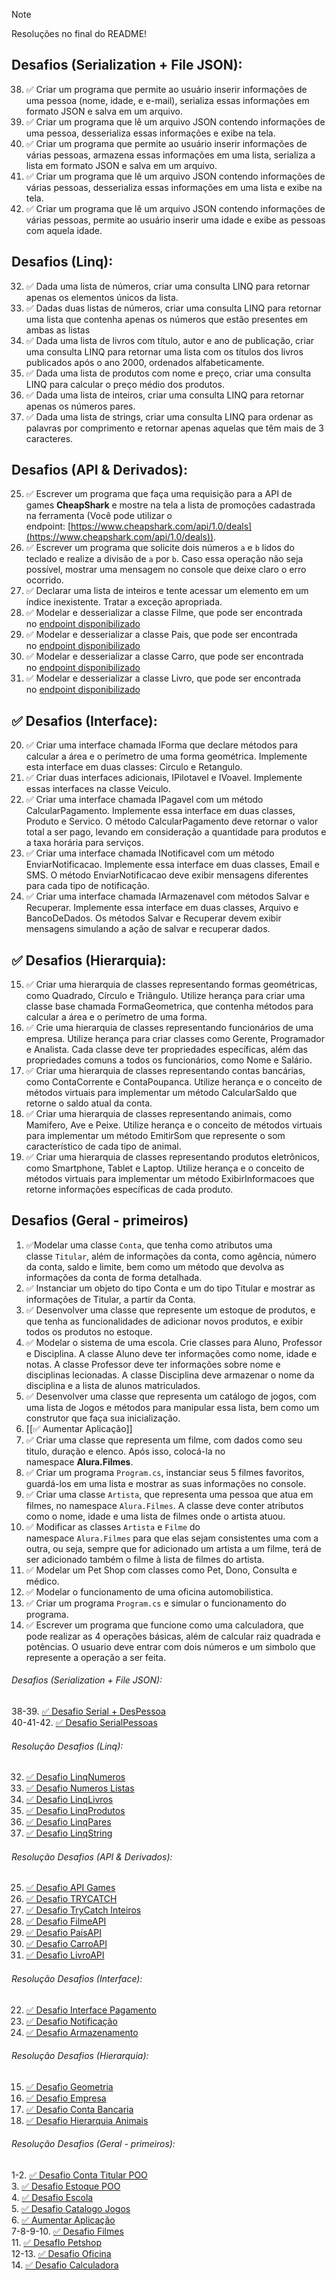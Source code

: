 >[!NOTE]
>Resoluções no final do README!

## Desafios (Serialization + File JSON):
38. ✅ Criar um programa que permite ao usuário inserir informações de uma pessoa (nome, idade, e e-mail), serializa essas informações em formato JSON e salva em um arquivo.
39. ✅ Criar um programa que lê um arquivo JSON contendo informações de uma pessoa, desserializa essas informações e exibe na tela.
40. ✅ Criar um programa que permite ao usuário inserir informações de várias pessoas, armazena essas informações em uma lista, serializa a lista em formato JSON e salva em um arquivo.
41. ✅ Criar um programa que lê um arquivo JSON contendo informações de várias pessoas, desserializa essas informações em uma lista e exibe na tela.
42. ✅ Criar um programa que lê um arquivo JSON contendo informações de várias pessoas, permite ao usuário inserir uma idade e exibe as pessoas com aquela idade.

## Desafios (Linq):
32. ✅ Dada uma lista de números, criar uma consulta LINQ para retornar apenas os elementos únicos da lista.
33. ✅ Dadas duas listas de números, criar uma consulta LINQ para retornar uma lista que contenha apenas os números que estão presentes em ambas as listas
34. ✅ Dada uma lista de livros com título, autor e ano de publicação, criar uma consulta LINQ para retornar uma lista com os títulos dos livros publicados após o ano 2000, ordenados alfabeticamente.
35. ✅ Dada uma lista de produtos com nome e preço, criar uma consulta LINQ para calcular o preço médio dos produtos.
36. ✅ Dada uma lista de inteiros, criar uma consulta LINQ para retornar apenas os números pares.
37. ✅ Dada uma lista de strings, criar uma consulta LINQ para ordenar as palavras por comprimento e retornar apenas aquelas que têm mais de 3 caracteres.

## Desafios (API & Derivados):
25. ✅ Escrever um programa que faça uma requisição para a API de games **CheapShark** e mostre na tela a lista de promoções cadastrada na ferramenta (Você pode utilizar o endpoint: [https://www.cheapshark.com/api/1.0/deals](https://www.cheapshark.com/api/1.0/deals)).
26. ✅ Escrever um programa que solicite dois números `a` e `b` lidos do teclado e realize a divisão de `a` por `b`. Caso essa operação não seja possível, mostrar uma mensagem no console que deixe claro o erro ocorrido.
27. ✅ Declarar uma lista de inteiros e tente acessar um elemento em um índice inexistente. Tratar a exceção apropriada.
28. ✅ Modelar e desserializar a classe Filme, que pode ser encontrada no [endpoint disponibilizado](https://raw.githubusercontent.com/ArthurOcFernandes/Exerc-cios-C-/curso-4-aula-2/Jsons/TopMovies.json)
29. ✅ Modelar e desserializar a classe Pais, que pode ser encontrada no [endpoint disponibilizado](https://raw.githubusercontent.com/ArthurOcFernandes/Exerc-cios-C-/curso-4-aula-2/Jsons/Paises.json)
30. ✅ Modelar e desserializar a classe Carro, que pode ser encontrada no [endpoint disponibilizado](https://raw.githubusercontent.com/ArthurOcFernandes/Exerc-cios-C-/curso-4-aula-2/Jsons/Carros.json)
31. ✅ Modelar e desserializar a classe Livro, que pode ser encontrada no [endpoint disponibilizado](https://raw.githubusercontent.com/ArthurOcFernandes/Exerc-cios-C-/curso-4-aula-2/Jsons/Livros.json)

## ✅ Desafios (Interface):
20. ✅ Criar uma interface chamada IForma que declare métodos para calcular a área e o perímetro de uma forma geométrica. Implemente esta interface em duas classes: Circulo e Retangulo.
21. ✅ Criar duas interfaces adicionais, IPilotavel e IVoavel. Implemente essas interfaces na classe Veiculo.
22. ✅ Criar uma interface chamada IPagavel com um método CalcularPagamento. Implemente essa interface em duas classes, Produto e Servico. O método CalcularPagamento deve retornar o valor total a ser pago, levando em consideração a quantidade para produtos e a taxa horária para serviços.
23. ✅ Criar uma interface chamada INotificavel com um método EnviarNotificacao. Implemente essa interface em duas classes, Email e SMS. O método EnviarNotificacao deve exibir mensagens diferentes para cada tipo de notificação.
24. ✅ Criar uma interface chamada IArmazenavel com métodos Salvar e Recuperar. Implemente essa interface em duas classes, Arquivo e BancoDeDados. Os métodos Salvar e Recuperar devem exibir mensagens simulando a ação de salvar e recuperar dados.

## ✅ Desafios (Hierarquia): 
15. ✅ Criar uma hierarquia de classes representando formas geométricas, como Quadrado, Círculo e Triângulo. Utilize herança para criar uma classe base chamada FormaGeometrica, que contenha métodos para calcular a área e o perímetro de uma forma.
16. ✅ Crie uma hierarquia de classes representando funcionários de uma empresa. Utilize herança para criar classes como Gerente, Programador e Analista. Cada classe deve ter propriedades específicas, além das propriedades comuns a todos os funcionários, como Nome e Salário.
17. ✅ Criar uma hierarquia de classes representando contas bancárias, como ContaCorrente e ContaPoupanca. Utilize herança e o conceito de métodos virtuais para implementar um método CalcularSaldo que retorne o saldo atual da conta.
18. ✅ Criar uma hierarquia de classes representando animais, como Mamifero, Ave e Peixe. Utilize herança e o conceito de métodos virtuais para implementar um método EmitirSom que represente o som característico de cada tipo de animal.
19. ✅ Criar uma hierarquia de classes representando produtos eletrônicos, como Smartphone, Tablet e Laptop. Utilize herança e o conceito de métodos virtuais para implementar um método ExibirInformacoes que retorne informações específicas de cada produto.

## Desafios (Geral - primeiros)
1. ✅Modelar uma classe `Conta`, que tenha como atributos uma classe `Titular`, além de informações da conta, como agência, número da conta, saldo e limite, bem como um método que devolva as informações da conta de forma detalhada.
2. ✅ Instanciar um objeto do tipo Conta e um do tipo Titular e mostrar as informações de Titular, a partir da Conta.
3. ✅ Desenvolver uma classe que represente um estoque de produtos, e que tenha as funcionalidades de adicionar novos produtos, e exibir todos os produtos no estoque.
4. ✅ Modelar o sistema de uma escola. Crie classes para Aluno, Professor e Disciplina. A classe Aluno deve ter informações como nome, idade e notas. A classe Professor deve ter informações sobre nome e disciplinas lecionadas. A classe Disciplina deve armazenar o nome da disciplina e a lista de alunos matriculados.
5. ✅ Desenvolver uma classe que representa um catálogo de jogos, com uma lista de Jogos e métodos para manipular essa lista, bem como um construtor que faça sua inicialização.
6. [[✅  Aumentar Aplicação]]
7. ✅ Criar uma classe que representa um filme, com dados como seu titulo, duração e elenco. Após isso, colocá-la no namespace **Alura.Filmes**.
8. ✅ Criar um programa `Program.cs`, instanciar seus 5 filmes favoritos, guardá-los em uma lista e mostrar as suas informações no console.
9. ✅ Criar uma classe `Artista`, que representa uma pessoa que atua em filmes, no namespace `Alura.Filmes`. A classe deve conter atributos como o nome, idade e uma lista de filmes onde o artista atuou.
10. ✅ Modificar as classes `Artista` e `Filme` do namespace `Alura.Filmes` para que elas sejam consistentes uma com a outra, ou seja, sempre que for adicionado um artista a um filme, terá de ser adicionado também o filme à lista de filmes do artista.
11. ✅ Modelar um Pet Shop com classes como Pet, Dono, Consulta e médico.
12. ✅ Modelar o funcionamento de uma oficina automobilistica.
13. ✅ Criar um programa `Program.cs` e simular o funcionamento do programa.
14. ✅ Escrever um programa que funcione como uma calculadora, que pode realizar as 4 operações básicas, além de calcular raiz quadrada e potências. O usuario deve entrar com dois números e um simbolo que represente a operação a ser feita.

###### Desafios (Serialization + File JSON):
38-39. [✅ Desafio Serial + DesPessoa](https://github.com/TomazMPP/CSharpLearning/blob/main/DesafiosPropostos/Desafios%20Individual/%E2%9C%85%20Desafio%20Serial%20+%20DesPessoa.md)
<br>40-41-42. [✅ Desafio SerialPessoas](https://github.com/TomazMPP/CSharpLearning/blob/main/DesafiosPropostos/Desafios%20Individual/%E2%9C%85%20Desafio%20SerialPessoas.md)

###### Resolução Desafios (Linq):
32. [✅ Desafio LinqNumeros](https://github.com/TomazMPP/CSharpLearning/blob/main/DesafiosPropostos/Desafios%20Individual/%E2%9C%85%20Desafio%20LinqNumeros.md)
33. [✅ Desafio Numeros Listas](https://github.com/TomazMPP/CSharpLearning/blob/main/DesafiosPropostos/Desafios%20Individual/%E2%9C%85%20Desafio%20Numeros%20Listas.md)
34. [✅ Desafio LinqLivros](https://github.com/TomazMPP/CSharpLearning/blob/main/DesafiosPropostos/Desafios%20Individual/%E2%9C%85%20Desafio%20LinqLivros.md)
35. [✅ Desafio LinqProdutos](https://github.com/TomazMPP/CSharpLearning/blob/main/DesafiosPropostos/Desafios%20Individual/%E2%9C%85%20Desafio%20LinqProdutos.md)
36. [✅ Desafio LinqPares](https://github.com/TomazMPP/CSharpLearning/blob/main/DesafiosPropostos/Desafios%20Individual/%E2%9C%85%20Desafio%20LinqPares.md)
37. [✅ Desafio LinqString](https://github.com/TomazMPP/CSharpLearning/blob/main/DesafiosPropostos/Desafios%20Individual/%E2%9C%85%20Desafio%20LinqString.md)

###### Resolução Desafios (API & Derivados):
25. [✅ Desafio API Games](https://github.com/TomazMPP/CSharpLearning/blob/main/DesafiosPropostos/Desafios%20Individual/%E2%9C%85%20Desafio%20API%20Games.md)
26. [✅ Desafio TRYCATCH](https://github.com/TomazMPP/CSharpLearning/blob/main/DesafiosPropostos/Desafios%20Individual/%E2%9C%85%20Desafio%20TRYCATCH.md)
27. [✅ Desafio TryCatch Inteiros](https://github.com/TomazMPP/CSharpLearning/blob/main/DesafiosPropostos/Desafios%20Individual/%E2%9C%85%20Desafio%20TryCatch%20Inteiros.md)
28. [✅ Desafio FilmeAPI](https://github.com/TomazMPP/CSharpLearning/blob/main/DesafiosPropostos/Desafios%20Individual/%E2%9C%85%20Desafio%20FilmeAPI.md)
29. [✅ Desafio PaísAPI](https://github.com/TomazMPP/CSharpLearning/blob/main/DesafiosPropostos/Desafios%20Individual/%E2%9C%85%20Desafio%20Pa%C3%ADsAPI.md)
30. [✅ Desafio CarroAPI](https://github.com/TomazMPP/CSharpLearning/blob/main/DesafiosPropostos/Desafios%20Individual/%E2%9C%85%20Desafio%20CarroAPI.md)
31. [✅ Desafio LivroAPI](https://github.com/TomazMPP/CSharpLearning/blob/main/DesafiosPropostos/Desafios%20Individual/%E2%9C%85%20Desafio%20LivroAPI.md)


###### Resolução Desafios (Interface):
22. [✅ Desafio Interface Pagamento](https://github.com/TomazMPP/CSharpLearning/blob/main/DesafiosPropostos/Desafios%20Individual/%E2%9C%85%20Desafio%20Interface%20Pagamento.md)
23. [✅ Desafio Notificação](https://github.com/TomazMPP/CSharpLearning/blob/main/DesafiosPropostos/Desafios%20Individual/%E2%9C%85%20Desafio%20Notificação.md)
24. [✅ Desafio Armazenamento](https://github.com/TomazMPP/CSharpLearning/blob/main/DesafiosPropostos/Desafios%20Individual/%E2%9C%85%20Desafio%20Armazenamento.md)

###### Resolução Desafios (Hierarquia):
15. [✅ Desafio Geometria](https://github.com/TomazMPP/CSharpLearning/blob/main/DesafiosPropostos/Desafios%20Individual/%E2%9C%85%20Desafio%20Geometria.md)
16. [✅ Desafio Empresa](https://github.com/TomazMPP/CSharpLearning/blob/main/DesafiosPropostos/Desafios%20Individual/%E2%9C%85%20Desafio%20Empresa.md)
17. [✅ Desafio Conta Bancaria](https://github.com/TomazMPP/CSharpLearning/blob/main/DesafiosPropostos/Desafios%20Individual/%E2%9C%85%20Desafio%20Conta%20Bancaria.md)
18. [✅ Desafio Hierarquia Animais](https://github.com/TomazMPP/CSharpLearning/blob/main/DesafiosPropostos/Desafios%20Individual/%E2%9C%85%20Desafio%20Hierarquia%20Animais.md)

###### Resolução Desafios (Geral - primeiros):
1-2. [✅ Desafio Conta Titular POO](https://github.com/TomazMPP/CSharpLearning/blob/main/DesafiosPropostos/Desafios%20Individual/%E2%9C%85%20Desafio%20Conta%20Titular%20POO.md)
<br>3. [✅ Desafio Estoque POO](https://github.com/TomazMPP/CSharpLearning/blob/main/DesafiosPropostos/Desafios%20Individual/%E2%9C%85%20Desafio%20Estoque%20POO.md)
<br>4. [✅ Desafio Escola](https://github.com/TomazMPP/CSharpLearning/blob/main/DesafiosPropostos/Desafios%20Individual/%E2%9C%85%20Desafio%20Escola.md)
<br>5. [✅ Desafio Catalogo Jogos](https://github.com/TomazMPP/CSharpLearning/blob/main/DesafiosPropostos/Desafios%20Individual/%E2%9C%85%20Desafio%20Catalogo%20Jogos.md)
<br>6. [✅  Aumentar Aplicação](https://github.com/TomazMPP/CSharpLearning/blob/main/DesafiosPropostos/Desafios%20Individual/%E2%9C%85%20%20Aumentar%20Aplica%C3%A7%C3%A3o.md)
<br>7-8-9-10. [✅ Desafio Filmes](https://github.com/TomazMPP/CSharpLearning/blob/main/DesafiosPropostos/Desafios%20Individual/%E2%9C%85%20Desafio%20Filmes.md)
<br>11.  [✅ DesafIo Petshop](https://github.com/TomazMPP/CSharpLearning/blob/main/DesafiosPropostos/Desafios%20Individual/%E2%9C%85%20DesafIo%20Petshop.md)
<br>12-13. [✅ Desafio Oficina](https://github.com/TomazMPP/CSharpLearning/blob/main/DesafiosPropostos/Desafios%20Individual/%E2%9C%85%20Desafio%20Oficina.md)
<br>14. [✅ Desafio Calculadora](https://github.com/TomazMPP/CSharpLearning/blob/main/DesafiosPropostos/Desafios%20Individual/%E2%9C%85%20Desafio%20Calculadora.md)
